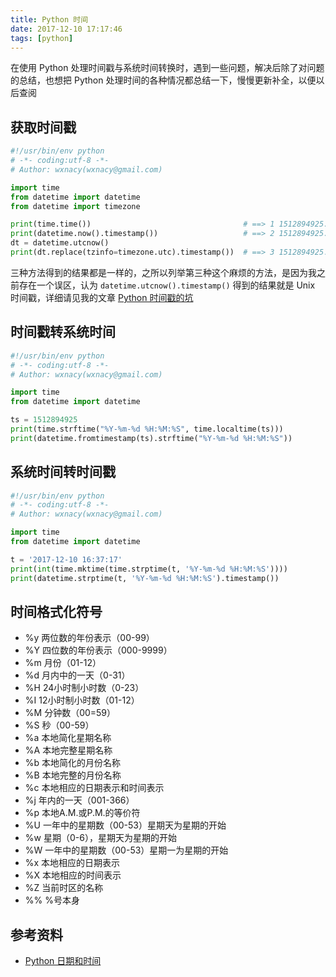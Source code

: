 ```yaml
---
title: Python 时间
date: 2017-12-10 17:17:46
tags: [python]
---
```


在使用 Python 处理时间戳与系统时间转换时，遇到一些问题，解决后除了对问题的总结，也想把 Python 处理时间的各种情况都总结一下，慢慢更新补全，以便以后查阅
<!-- more --><!-- toc -->
## 获取时间戳
```python
#!/usr/bin/env python
# -*- coding:utf-8 -*-
# Author: wxnacy(wxnacy@gmail.com)

import time
from datetime import datetime
from datetime import timezone

print(time.time())                                  # ==> 1 1512894925.029236
print(datetime.now().timestamp())                   # ==> 2 1512894925.029236
dt = datetime.utcnow()
print(dt.replace(tzinfo=timezone.utc).timestamp())  # ==> 3 1512894925.029236
```
三种方法得到的结果都是一样的，之所以列举第三种这个麻烦的方法，是因为我之前存在一个误区，认为 `datetime.utcnow().timestamp()` 得到的结果就是 Unix 时间戳，详细请见我的文章 [Python 时间戳的坑](/2017/12/05/python-timestamp-keng/)

## 时间戳转系统时间
```python
#!/usr/bin/env python
# -*- coding:utf-8 -*-
# Author: wxnacy(wxnacy@gmail.com)

import time
from datetime import datetime

ts = 1512894925
print(time.strftime("%Y-%m-%d %H:%M:%S", time.localtime(ts)))
print(datetime.fromtimestamp(ts).strftime("%Y-%m-%d %H:%M:%S"))
```

## 系统时间转时间戳
```python
#!/usr/bin/env python
# -*- coding:utf-8 -*-
# Author: wxnacy(wxnacy@gmail.com)

import time
from datetime import datetime

t = '2017-12-10 16:37:17'
print(int(time.mktime(time.strptime(t, '%Y-%m-%d %H:%M:%S'))))
print(datetime.strptime(t, '%Y-%m-%d %H:%M:%S').timestamp())
```
## 时间格式化符号
- %y 两位数的年份表示（00-99）
- %Y 四位数的年份表示（000-9999）
- %m 月份（01-12）
- %d 月内中的一天（0-31）
- %H 24小时制小时数（0-23）
- %I 12小时制小时数（01-12）
- %M 分钟数（00=59）
- %S 秒（00-59）
- %a 本地简化星期名称
- %A 本地完整星期名称
- %b 本地简化的月份名称
- %B 本地完整的月份名称
- %c 本地相应的日期表示和时间表示
- %j 年内的一天（001-366）
- %p 本地A.M.或P.M.的等价符
- %U 一年中的星期数（00-53）星期天为星期的开始
- %w 星期（0-6），星期天为星期的开始
- %W 一年中的星期数（00-53）星期一为星期的开始
- %x 本地相应的日期表示
- %X 本地相应的时间表示
- %Z 当前时区的名称
- %% %号本身

## 参考资料
- [Python 日期和时间](http://www.runoob.com/python/python-date-time.html)
